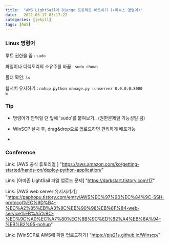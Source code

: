 ```yaml
---
title:  "AWS LightSail에 Django 프로젝트 배포하기 (+리눅스 명령어)"
date:   2021-03-17 03:17:22
categories: [jekyll]
tags: [AWS]
---
```



### Linux 명령어

루트 권한을 줌 : <code>sudo </code>

파일이나 디렉토리의 소유주를 바꿈 : <code>sudo chown</code>

폴더 확인: <code>ls</code>

웹서버 유지하기 : <code>nohup python manage.py runserver 0.0.0.0:8000 &</code>



### Tip

* 명령어가 안먹힐 땐 앞에 'sudo'를 붙여보기.. (권한문제일 가능성일 큼)

* WinSCP 설치 후,  drag&drop으로 업로드하면 편리하게 배포가능
* 

### Conference

Link: [AWS 공식 튜토리얼 ] "https://aws.amazon.com/ko/getting-started/hands-on/deploy-python-application/"

Link: [아마존 LightSail 파일 업로드 문제] "https://darkstart.tistory.com/17"

Link: [AWS web server 유지시키기] "https://paphopu.tistory.com/entry/AWS%EC%97%90%EC%84%9C-SSH-protocol%EC%9D%B4-%EC%A2%85%EB%A3%8C%EB%90%98%EB%8F%84-web-service%EB%A5%BC-%EC%9C%A0%EC%A7%80%EC%8B%9C%ED%82%A4%EB%8A%94-%EB%B2%95-nohup"

Link: [WinSCP로 AWS에 파일 업로드하기] "https://pjs21s.github.io/Winscp/"
